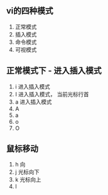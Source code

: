 ## vi的四种模式

1. 正常模式
2. 插入模式
3. 命令模式
4. 可视模式

## 正常模式下 - 进入插入模式

1. i 进入插入模式
2. I 进入插入模式， 当前光标行首
3. a 进入插入模式
4. A
5. a
6. o
7. O

## 鼠标移动

1. h 向
2. j  光标向下
3. k 光标向上
4. l

